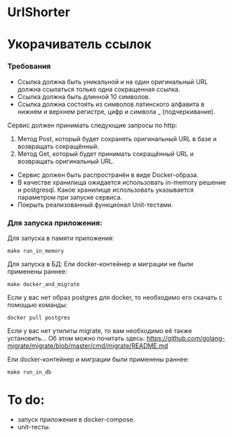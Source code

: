 # UrlShorter
# Укорачиватель ссылок

### Требования

- Ссылка должна быть уникальной и на один оригинальный URL должна ссылаться только одна сокращенная ссылка.
- Ссылка должна быть длинной 10 символов.
- Ссылка должна состоять из символов латинского алфавита в нижнем и верхнем регистре, цифр и символа _ (подчеркивание).

Сервис должен принимать следующие запросы по http:
1. Метод Post, который будет сохранять оригинальный URL в базе и возвращать сокращённый.
2. Метод Get, который будет принимать сокращённый URL и возвращать оригинальный URL.

- Сервис должен быть распространён в виде Docker-образа.
- В качестве хранилища ожидается использовать in-memory решение и postgresql. Какое хранилище использовать указывается параметром при запуске сервиса.
- Покрыть реализованный функционал Unit-тестами.

### Для запуска приложения:

Для запуска в памяти приложения:

```
make run_in_memory
```

Для запуска в БД:
Ели docker-контейнер и миграции не были применены раннее:

```
make docker_and_migrate
```
Если у вас нет образ postgres для docker, то необходимо его скачать с помощью команды:

```
docker pull postgres
```

Если у вас нет утилиты migrate, то вам необходимо её также установить... 
Об этом можно почитать здесь: https://github.com/golang-migrate/migrate/blob/master/cmd/migrate/README.md


Ели docker-контейнер и миграции были применены раннее:

```
make run_in_db
```



# To do:
- запуск приложения в docker-compose.
- unit-тесты.
